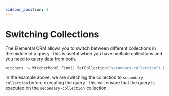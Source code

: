 ```yaml
---
sidebar_position: 4
---
```


# Switching Collections

The Elemental ORM allows you to switch between different collections in the middle of a query. This is useful when you have multiple collections and you need to query data from both.

```go
witchers := WitcherModel.Find().SetCollection("secondary-collection").Exec().([]Witcher)
```

In the example above, we are switching the collection to `secondary-collection` before executing the query. This will ensure that the query is executed on the `secondary-collection` collection.